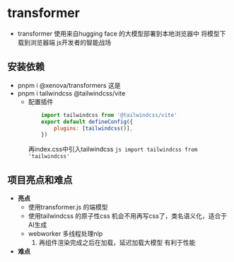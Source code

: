 # transformer

- transformer
    使用来自hugging face 的大模型部署到本地浏览器中
    将模型下载到浏览器端 js开发者的智能战场

## 安装依赖
- pnpm i @xenova/transformers 这是
- pnpm i tailwindcss @tailwindcss/vite 
    - 配置插件
        ```js
            import tailwindcss from '@tailwindcss/vite'
            export default defineConfig({
                plugins: [tailwindcss()],
            })
        ```
        再index.css中引入tailwindcss
            ```js
                import tailwindcss from 'tailwindcss'
            ```




## 项目亮点和难点
- **亮点**
    - 使用transformer.js 的端模型
    - 使用tailwindcss 的原子性css 机会不用再写css了，类名语义化，适合于AI生成
    - webworker 多线程处理nlp
        1. 再组件渲染完成之后在加载，延迟加载大模型 有利于性能
- **难点**
